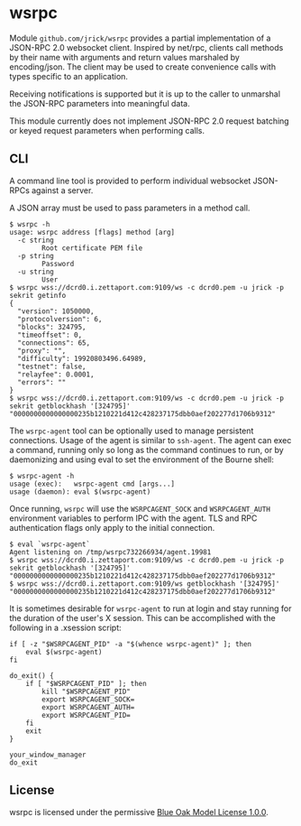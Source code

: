 wsrpc
=====

Module `github.com/jrick/wsrpc` provides a partial implementation of a JSON-RPC
2.0 websocket client.  Inspired by net/rpc, clients call methods by their name
with arguments and return values marshaled by encoding/json.  The client may be
used to create convenience calls with types specific to an application.

Receiving notifications is supported but it is up to the caller to unmarshal the
JSON-RPC parameters into meaningful data.

This module currently does not implement JSON-RPC 2.0 request batching or keyed
request parameters when performing calls.

## CLI

A command line tool is provided to perform individual websocket JSON-RPCs
against a server.

A JSON array must be used to pass parameters in a method call.

```
$ wsrpc -h
usage: wsrpc address [flags] method [arg]
  -c string
        Root certificate PEM file
  -p string
        Password
  -u string
        User
$ wsrpc wss://dcrd0.i.zettaport.com:9109/ws -c dcrd0.pem -u jrick -p sekrit getinfo
{
  "version": 1050000,
  "protocolversion": 6,
  "blocks": 324795,
  "timeoffset": 0,
  "connections": 65,
  "proxy": "",
  "difficulty": 19920803496.64989,
  "testnet": false,
  "relayfee": 0.0001,
  "errors": ""
}
$ wsrpc wss://dcrd0.i.zettaport.com:9109/ws -c dcrd0.pem -u jrick -p sekrit getblockhash '[324795]'
"0000000000000000235b1210221d412c428237175dbb0aef202277d1706b9312"
```


The `wsrpc-agent` tool can be optionally used to manage persistent connections.
Usage of the agent is similar to `ssh-agent`.  The agent can exec a command,
running only so long as the command continues to run, or by daemonizing and
using eval to set the environment of the Bourne shell:

```
$ wsrpc-agent -h
usage (exec):   wsrpc-agent cmd [args...]
usage (daemon): eval $(wsrpc-agent)
```

Once running, `wsrpc` will use the `WSRPCAGENT_SOCK` and `WSRPCAGENT_AUTH`
environment variables to perform IPC with the agent.  TLS and RPC authentication
flags only apply to the initial connection.

```
$ eval `wsrpc-agent`
Agent listening on /tmp/wsrpc732266934/agent.19981
$ wsrpc wss://dcrd0.i.zettaport.com:9109/ws -c dcrd0.pem -u jrick -p sekrit getblockhash '[324795]'
"0000000000000000235b1210221d412c428237175dbb0aef202277d1706b9312"
$ wsrpc wss://dcrd0.i.zettaport.com:9109/ws getblockhash '[324795]'
"0000000000000000235b1210221d412c428237175dbb0aef202277d1706b9312"
```

It is sometimes desirable for `wsrpc-agent` to run at login and stay
running for the duration of the user's X session.  This can be
accomplished with the following in a .xsession script:

```
if [ -z "$WSRPCAGENT_PID" -a "$(whence wsrpc-agent)" ]; then
	eval $(wsrpc-agent)
fi

do_exit() {
	if [ "$WSRPCAGENT_PID" ]; then
		kill "$WSRPCAGENT_PID"
		export WSRPCAGENT_SOCK=
		export WSRPCAGENT_AUTH=
		export WSRPCAGENT_PID=
	fi
	exit
}

your_window_manager
do_exit
```

## License

wsrpc is licensed under the permissive
[Blue Oak Model License 1.0.0](https://blueoakcouncil.org/license/1.0.0).
